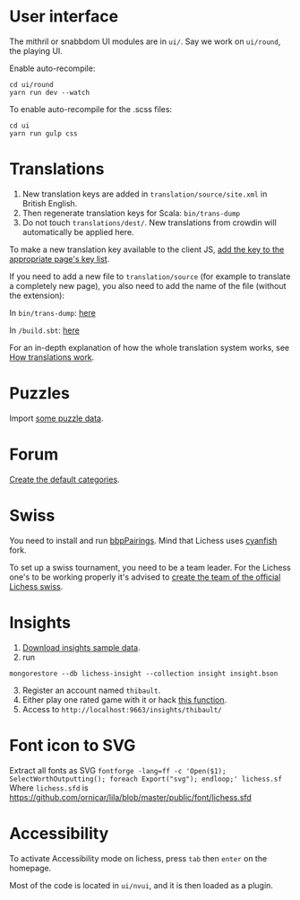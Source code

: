 # User interface

The mithril or snabbdom UI modules are in `ui/`. Say we work on `ui/round`, the playing UI.

Enable auto-recompile:

```
cd ui/round
yarn run dev --watch
```

To enable auto-recompile for the .scss files:

```
cd ui
yarn run gulp css
```

# Translations

1. New translation keys are added in `translation/source/site.xml` in British English.
1. Then regenerate translation keys for Scala: `bin/trans-dump`
1. Do not touch `translations/dest/`. New translations from crowdin will automatically be applied here.

To make a new translation key available to the client JS, [add the key to the appropriate page's key list](translations.md#using-translations-in-javascript).

If you need to add a new file to `translation/source` (for example to translate a completely new page), you also need to add the name of the file (without the extension):

In `bin/trans-dump`:
[here](https://github.com/lichess-org/lila/blob/master/bin/trans-dump#L10)

In `/build.sbt`:
[here](https://github.com/ornicar/lila/blob/3b38ffdbbedc2730746becbb4a4f076ddfb5274c/build.sbt#L79)

For an in-depth explanation of how the whole translation system works, see [How translations work](translations.md).

# Puzzles

Import [some puzzle data](https://github.com/lichess-org/lila-db-seed).

# Forum

[Create the default categories](https://gist.github.com/kraktus/7a60362b6af362bb1bea0c1b6a212d15).

# Swiss

You need to install and run [bbpPairings](https://github.com/cyanfish/bbpPairings). Mind that Lichess uses [cyanfish](https://github.com/cyanfish) fork.

To set up a swiss tournament, you need to be a team leader. For the Lichess one's to be working properly it's advised to [create the team of the official Lichess swiss](https://gist.github.com/kraktus/92e302ed9fad705cd62d5c30343a5a95).

# Insights

1. [Download insights sample data](https://github.com/lichess-org/lila/files/6807098/insight.bson.zip).
2. run

```
mongorestore --db lichess-insight --collection insight insight.bson
```

3. Register an account named `thibault`.
4. Either play one rated game with it or hack [this function](https://github.com/ornicar/lila/blob/6048f3c4e223357ea99ed84ea4f0a82f251eb2fe/modules/insight/src/main/InsightApi.scala#L44).
5. Access to `http://localhost:9663/insights/thibault/`

# Font icon to SVG

Extract all fonts as SVG
`fontforge -lang=ff -c 'Open($1); SelectWorthOutputting(); foreach Export("svg"); endloop;' lichess.sf`
Where `lichess.sfd` is https://github.com/ornicar/lila/blob/master/public/font/lichess.sfd

# Accessibility

To activate Accessibility mode on lichess, press `tab` then `enter` on the homepage.

Most of the code is located in `ui/nvui`, and it is then loaded as a plugin.
